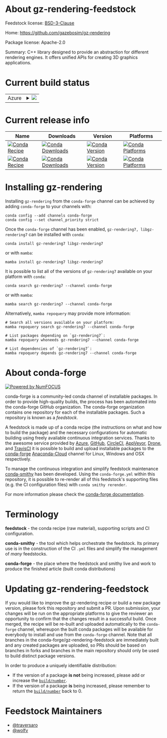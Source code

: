 About gz-rendering-feedstock
============================

Feedstock license: [BSD-3-Clause](https://github.com/conda-forge/gz-rendering-feedstock/blob/main/LICENSE.txt)

Home: https://github.com/gazebosim/gz-rendering

Package license: Apache-2.0

Summary: C++ library designed to provide an abstraction for different rendering engines. It offers unified APIs for creating 3D graphics applications.

Current build status
====================


<table>
    
  <tr>
    <td>Azure</td>
    <td>
      <details>
        <summary>
          <a href="https://dev.azure.com/conda-forge/feedstock-builds/_build/latest?definitionId=17631&branchName=main">
            <img src="https://dev.azure.com/conda-forge/feedstock-builds/_apis/build/status/gz-rendering-feedstock?branchName=main">
          </a>
        </summary>
        <table>
          <thead><tr><th>Variant</th><th>Status</th></tr></thead>
          <tbody><tr>
              <td>linux_64_OGRE_VERSION1.10</td>
              <td>
                <a href="https://dev.azure.com/conda-forge/feedstock-builds/_build/latest?definitionId=17631&branchName=main">
                  <img src="https://dev.azure.com/conda-forge/feedstock-builds/_apis/build/status/gz-rendering-feedstock?branchName=main&jobName=linux&configuration=linux%20linux_64_OGRE_VERSION1.10" alt="variant">
                </a>
              </td>
            </tr><tr>
              <td>linux_64_OGRE_VERSION1.12</td>
              <td>
                <a href="https://dev.azure.com/conda-forge/feedstock-builds/_build/latest?definitionId=17631&branchName=main">
                  <img src="https://dev.azure.com/conda-forge/feedstock-builds/_apis/build/status/gz-rendering-feedstock?branchName=main&jobName=linux&configuration=linux%20linux_64_OGRE_VERSION1.12" alt="variant">
                </a>
              </td>
            </tr><tr>
              <td>linux_aarch64_OGRE_VERSION1.10</td>
              <td>
                <a href="https://dev.azure.com/conda-forge/feedstock-builds/_build/latest?definitionId=17631&branchName=main">
                  <img src="https://dev.azure.com/conda-forge/feedstock-builds/_apis/build/status/gz-rendering-feedstock?branchName=main&jobName=linux&configuration=linux%20linux_aarch64_OGRE_VERSION1.10" alt="variant">
                </a>
              </td>
            </tr><tr>
              <td>linux_aarch64_OGRE_VERSION1.12</td>
              <td>
                <a href="https://dev.azure.com/conda-forge/feedstock-builds/_build/latest?definitionId=17631&branchName=main">
                  <img src="https://dev.azure.com/conda-forge/feedstock-builds/_apis/build/status/gz-rendering-feedstock?branchName=main&jobName=linux&configuration=linux%20linux_aarch64_OGRE_VERSION1.12" alt="variant">
                </a>
              </td>
            </tr><tr>
              <td>linux_ppc64le_OGRE_VERSION1.10</td>
              <td>
                <a href="https://dev.azure.com/conda-forge/feedstock-builds/_build/latest?definitionId=17631&branchName=main">
                  <img src="https://dev.azure.com/conda-forge/feedstock-builds/_apis/build/status/gz-rendering-feedstock?branchName=main&jobName=linux&configuration=linux%20linux_ppc64le_OGRE_VERSION1.10" alt="variant">
                </a>
              </td>
            </tr><tr>
              <td>linux_ppc64le_OGRE_VERSION1.12</td>
              <td>
                <a href="https://dev.azure.com/conda-forge/feedstock-builds/_build/latest?definitionId=17631&branchName=main">
                  <img src="https://dev.azure.com/conda-forge/feedstock-builds/_apis/build/status/gz-rendering-feedstock?branchName=main&jobName=linux&configuration=linux%20linux_ppc64le_OGRE_VERSION1.12" alt="variant">
                </a>
              </td>
            </tr><tr>
              <td>osx_64_OGRE_VERSION1.10</td>
              <td>
                <a href="https://dev.azure.com/conda-forge/feedstock-builds/_build/latest?definitionId=17631&branchName=main">
                  <img src="https://dev.azure.com/conda-forge/feedstock-builds/_apis/build/status/gz-rendering-feedstock?branchName=main&jobName=osx&configuration=osx%20osx_64_OGRE_VERSION1.10" alt="variant">
                </a>
              </td>
            </tr><tr>
              <td>osx_64_OGRE_VERSION1.12</td>
              <td>
                <a href="https://dev.azure.com/conda-forge/feedstock-builds/_build/latest?definitionId=17631&branchName=main">
                  <img src="https://dev.azure.com/conda-forge/feedstock-builds/_apis/build/status/gz-rendering-feedstock?branchName=main&jobName=osx&configuration=osx%20osx_64_OGRE_VERSION1.12" alt="variant">
                </a>
              </td>
            </tr><tr>
              <td>osx_arm64_OGRE_VERSION1.10</td>
              <td>
                <a href="https://dev.azure.com/conda-forge/feedstock-builds/_build/latest?definitionId=17631&branchName=main">
                  <img src="https://dev.azure.com/conda-forge/feedstock-builds/_apis/build/status/gz-rendering-feedstock?branchName=main&jobName=osx&configuration=osx%20osx_arm64_OGRE_VERSION1.10" alt="variant">
                </a>
              </td>
            </tr><tr>
              <td>osx_arm64_OGRE_VERSION1.12</td>
              <td>
                <a href="https://dev.azure.com/conda-forge/feedstock-builds/_build/latest?definitionId=17631&branchName=main">
                  <img src="https://dev.azure.com/conda-forge/feedstock-builds/_apis/build/status/gz-rendering-feedstock?branchName=main&jobName=osx&configuration=osx%20osx_arm64_OGRE_VERSION1.12" alt="variant">
                </a>
              </td>
            </tr><tr>
              <td>win_64_OGRE_VERSION1.10</td>
              <td>
                <a href="https://dev.azure.com/conda-forge/feedstock-builds/_build/latest?definitionId=17631&branchName=main">
                  <img src="https://dev.azure.com/conda-forge/feedstock-builds/_apis/build/status/gz-rendering-feedstock?branchName=main&jobName=win&configuration=win%20win_64_OGRE_VERSION1.10" alt="variant">
                </a>
              </td>
            </tr><tr>
              <td>win_64_OGRE_VERSION1.12</td>
              <td>
                <a href="https://dev.azure.com/conda-forge/feedstock-builds/_build/latest?definitionId=17631&branchName=main">
                  <img src="https://dev.azure.com/conda-forge/feedstock-builds/_apis/build/status/gz-rendering-feedstock?branchName=main&jobName=win&configuration=win%20win_64_OGRE_VERSION1.12" alt="variant">
                </a>
              </td>
            </tr>
          </tbody>
        </table>
      </details>
    </td>
  </tr>
</table>

Current release info
====================

| Name | Downloads | Version | Platforms |
| --- | --- | --- | --- |
| [![Conda Recipe](https://img.shields.io/badge/recipe-gz--rendering7-green.svg)](https://anaconda.org/conda-forge/gz-rendering7) | [![Conda Downloads](https://img.shields.io/conda/dn/conda-forge/gz-rendering7.svg)](https://anaconda.org/conda-forge/gz-rendering7) | [![Conda Version](https://img.shields.io/conda/vn/conda-forge/gz-rendering7.svg)](https://anaconda.org/conda-forge/gz-rendering7) | [![Conda Platforms](https://img.shields.io/conda/pn/conda-forge/gz-rendering7.svg)](https://anaconda.org/conda-forge/gz-rendering7) |
| [![Conda Recipe](https://img.shields.io/badge/recipe-libgz--rendering7-green.svg)](https://anaconda.org/conda-forge/libgz-rendering7) | [![Conda Downloads](https://img.shields.io/conda/dn/conda-forge/libgz-rendering7.svg)](https://anaconda.org/conda-forge/libgz-rendering7) | [![Conda Version](https://img.shields.io/conda/vn/conda-forge/libgz-rendering7.svg)](https://anaconda.org/conda-forge/libgz-rendering7) | [![Conda Platforms](https://img.shields.io/conda/pn/conda-forge/libgz-rendering7.svg)](https://anaconda.org/conda-forge/libgz-rendering7) |

Installing gz-rendering
=======================

Installing `gz-rendering` from the `conda-forge` channel can be achieved by adding `conda-forge` to your channels with:

```
conda config --add channels conda-forge
conda config --set channel_priority strict
```

Once the `conda-forge` channel has been enabled, `gz-rendering7, libgz-rendering7` can be installed with `conda`:

```
conda install gz-rendering7 libgz-rendering7
```

or with `mamba`:

```
mamba install gz-rendering7 libgz-rendering7
```

It is possible to list all of the versions of `gz-rendering7` available on your platform with `conda`:

```
conda search gz-rendering7 --channel conda-forge
```

or with `mamba`:

```
mamba search gz-rendering7 --channel conda-forge
```

Alternatively, `mamba repoquery` may provide more information:

```
# Search all versions available on your platform:
mamba repoquery search gz-rendering7 --channel conda-forge

# List packages depending on `gz-rendering7`:
mamba repoquery whoneeds gz-rendering7 --channel conda-forge

# List dependencies of `gz-rendering7`:
mamba repoquery depends gz-rendering7 --channel conda-forge
```


About conda-forge
=================

[![Powered by
NumFOCUS](https://img.shields.io/badge/powered%20by-NumFOCUS-orange.svg?style=flat&colorA=E1523D&colorB=007D8A)](https://numfocus.org)

conda-forge is a community-led conda channel of installable packages.
In order to provide high-quality builds, the process has been automated into the
conda-forge GitHub organization. The conda-forge organization contains one repository
for each of the installable packages. Such a repository is known as a *feedstock*.

A feedstock is made up of a conda recipe (the instructions on what and how to build
the package) and the necessary configurations for automatic building using freely
available continuous integration services. Thanks to the awesome service provided by
[Azure](https://azure.microsoft.com/en-us/services/devops/), [GitHub](https://github.com/),
[CircleCI](https://circleci.com/), [AppVeyor](https://www.appveyor.com/),
[Drone](https://cloud.drone.io/welcome), and [TravisCI](https://travis-ci.com/)
it is possible to build and upload installable packages to the
[conda-forge](https://anaconda.org/conda-forge) [Anaconda-Cloud](https://anaconda.org/)
channel for Linux, Windows and OSX respectively.

To manage the continuous integration and simplify feedstock maintenance
[conda-smithy](https://github.com/conda-forge/conda-smithy) has been developed.
Using the ``conda-forge.yml`` within this repository, it is possible to re-render all of
this feedstock's supporting files (e.g. the CI configuration files) with ``conda smithy rerender``.

For more information please check the [conda-forge documentation](https://conda-forge.org/docs/).

Terminology
===========

**feedstock** - the conda recipe (raw material), supporting scripts and CI configuration.

**conda-smithy** - the tool which helps orchestrate the feedstock.
                   Its primary use is in the construction of the CI ``.yml`` files
                   and simplify the management of *many* feedstocks.

**conda-forge** - the place where the feedstock and smithy live and work to
                  produce the finished article (built conda distributions)


Updating gz-rendering-feedstock
===============================

If you would like to improve the gz-rendering recipe or build a new
package version, please fork this repository and submit a PR. Upon submission,
your changes will be run on the appropriate platforms to give the reviewer an
opportunity to confirm that the changes result in a successful build. Once
merged, the recipe will be re-built and uploaded automatically to the
`conda-forge` channel, whereupon the built conda packages will be available for
everybody to install and use from the `conda-forge` channel.
Note that all branches in the conda-forge/gz-rendering-feedstock are
immediately built and any created packages are uploaded, so PRs should be based
on branches in forks and branches in the main repository should only be used to
build distinct package versions.

In order to produce a uniquely identifiable distribution:
 * If the version of a package **is not** being increased, please add or increase
   the [``build/number``](https://docs.conda.io/projects/conda-build/en/latest/resources/define-metadata.html#build-number-and-string).
 * If the version of a package **is** being increased, please remember to return
   the [``build/number``](https://docs.conda.io/projects/conda-build/en/latest/resources/define-metadata.html#build-number-and-string)
   back to 0.

Feedstock Maintainers
=====================

* [@traversaro](https://github.com/traversaro/)
* [@wolfv](https://github.com/wolfv/)


<!-- dummy commit to enable rerendering -->

